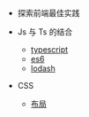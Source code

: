 - 探索前端最佳实践
- Js 与 Ts 的结合

  - [typescript](/_mds/typescript.md "typeScript")
  - [es6](/_mds/es6.md "es6")
  - [lodash](/_mds/lodash.md "lodash")

- CSS
  - [布局](/_mds/layout.md "布局")
